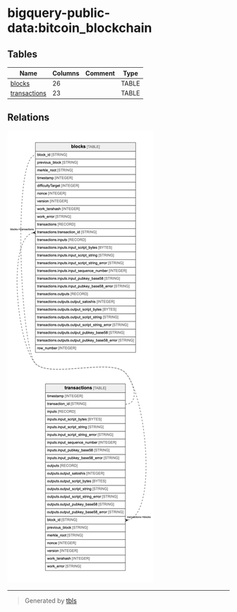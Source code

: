 # bigquery-public-data:bitcoin_blockchain

## Tables

| Name | Columns | Comment | Type |
| ---- | ------- | ------- | ---- |
| [blocks](blocks.md) | 26 |  | TABLE |
| [transactions](transactions.md) | 23 |  | TABLE |

## Relations

![er](schema.png)

---

> Generated by [tbls](https://github.com/k1LoW/tbls)
